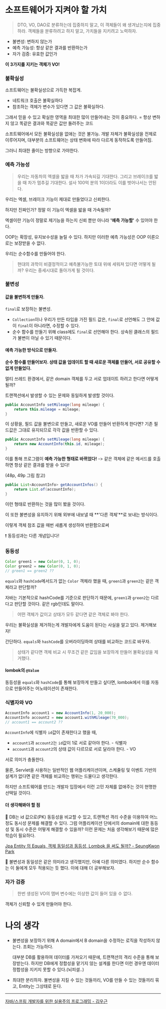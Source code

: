 # 소프트웨어가 지켜야 할 가치

> DTO, VO, DAO로 분류하는데 집중하지 말고, 이 객체들이 왜 생겨났는지에 집중하라.
> 객체들을 분류하려고 하지 말고, 가치들을 지키려고 노력하자.

- 불변성: 변하지 않는가
- 예측 가능성: 항상 같은 결과를 반환하는가
- 자가 검증: 유효한 값인가

**이 3가지를 지키는 객체가 VO!**

### 불확실성

소프트웨어는 불확실성으로 가득한 복잡계.

- 네트워크 호출은 불확실하다
- 참조하는 객체가 변수가 있다면 그 값은 불확실하다.

그래서 믿을 수 있고 확실한 영역을 최대한 많이 만들어내는 것이 중요하다.
= 항상 변하지 않고 똑같은 결과와 똑같은 값만 돌려주는 코드

소프트웨어에서 모든 불확실성을 없애는 것은 불가능.
개발 자체가 불확실성을 전제로 이루어지며, 대부분의 소프트웨어는 상태 변화에 따라 다르게 동작하도록 만들어짐.

그러니 최대한 줄이는 방향으로 가야한다.

### 예측 가능성

> 우리는 자동차의 엑셀을 밟을 때 차가 가속되길 기대한다. 그리고 브레이크를 밟을 때 차가 멈추길 기대한다.
설사 100억 분의 1이더라도 이를 벗어나서는 안된다.

우리는 엑셀, 브레이크 기능이 제대로 만들었다고 신뢰한다.

하지만 진짜인가? 정말 이 기능이 엑셀을 밟을 때 가속될까? 

엑셀이란 기능이 정말로 제기능을 하는지 신뢰 뿐만 아니라 **'예측 가능할'** 수 있어야 한다.

OOP는 확장성, 유지보수성을 늘릴 수 있다. 하지만 이러한 예측 가능성은 OOP 이론으로는 보장받을 수 없다.

우리는 순수함수를 만들어야 한다.

> 현대의 과학이 비결정적이고 예측불가능한 토대 위에 세워져 있다면 어떻게 될까? 우리는 중세시대로 돌아가게 될 것이다.

### 불변성

#### 값을 불변하게 만들자.

`final`로 보장하는 불변성.

- `Collection`이나 우리가 만든 타입을 가진 필드 값은, `final`로 선언해도 그 안에 값이 `final`이 아니라면, 수정할 수 있다.
- 순수 함수를 만들기 위해 class에도 `final`로 선언해야 한다. 상속된 클래스의 필드가 불변이 아닐 수 있기 때문이다.

#### 예측 가능한 방식으로 만들자.

**순수 함수를 만들어보자. 상태 값을 업데이트 할 때 새로운 객체를 만들어, 서로 공유할 수 없게 만들었다.**

멀티 쓰레드 환경에서, 같은 domain 객체를 두고 서로 업데이트 하려고 한다면 어떻게 될까?

트랜잭션에서 발생할 수 있는 문제와 동일하게 발생할 것이다.

```java
public AccountInfo setMileage(long mileage) {
    return this.mileage = mileage;
}
```

이 상황을, 필드 값을 불변으로 만들고, 새로운 VO를 만들어 반환하게 한다면?
기존 필드값은 그대로 유지되므로 각각 값을 반환할 수 있다.

```java
public AccountInfo setMileage(long mileage) {
    return new AccountInfo(this.id, mileage);
}
```

이를 통해 프로그램이 **예측 가능한 형태로 바뀌었다!** -> 같은 객체에 같은 메서드를 호출하면 항상 같은 결과를 받을 수 있다!

(48p, 49p 그림 참고)

```java
public List<AccountInfo> getAccountInfos() {
    return List.of(accountInfo);
}
```

이런 형태로 반환하는 것을 많이 봤을 것이다.

이 또한 불변성을 유지하기 위해 외부에 내보낼 때 **'다른 객체'**로 보내는 방식이다.

이렇게 객체 참조 값을 매번 새롭게 생성하여 반환함으로써 

❗ 동등성과는 다른 개념입니다!

### 동등성

```java
Color green1 = new Color(0, 1, 0);
Color green2 = new Color(0, 1, 0);
// green1 == green2 ??
```

`equals`와 `hashCode`메서드가 없는 `Color` 객체라 했을 때, `green1`과 `green2`는 같은 객체라고 판단할까?

자바는 기본적으로 hashCode를 기준으로 판단하기 때문에, `green1`과 `green2`는 다르다고 판단할 것이다. 같은 rgb인데도 말이다.

> 어떤 객체가 값이고 상태가 모두 같다면 같은 객체로 봐야 한다.

우리는 불확실성을 제거하는게 개발자에게 도움이 된다는 사실을 알고 있다. 제거해보자!

간단하다. `equals`와 `hashCode`를 오버라이딩하여 상태를 비교하는 코드로 바꾸자.

> 상태가 같다면 객체 비교 시 무조건 같은 값임을 보장하게 만들어 불확실성을 제거했다.

#### lombok의 `@Value`

동등성을 `equals`와 `hashCode`를 통해 보장하게 만들고 싶다면, lombok에서 이를 자동으로 만들어주는 어노테이션이 존재한다.

### 식별자와 VO

```java
AccountInfo account1 = new AccountInfo(1, 20_000);
AccountInfo account2 = new account1.withMileage(70_000);
// account1 == account2 ??
```

`AccountInfo`에 식별자 `id`값이 존재한다고 했을 때, 
- `account1`과 `account2`는 `id`값이 1로 서로 같아야 한다. - 식별자
- `account1`과 `account2`의 상태 값이 다르므로 서로 달라야 한다. - VO

서로 의미가 충돌한다.

물론, Servlet을 사용하는 일반적인 웹 어플리케이션이며, 스케쥴링 및 이벤트 기반의 설계가 없다면 같은 객체를 비교하는 행위는 드물다고 생각한다.

하지만 소프트웨어를 만드는 개발자 입장에서 이런 고민 자체를 없애주는 것이 현명한 선택일 것이다.

#### 더 생각해봐야 할 점

🤔 DB는 id 값으로(PK) 동등성을 비교할 수 있고, 트랜잭션 격리 수준을 이용하여 어느정도 동시성 문제를 해결할 수 있다. 그럼 어플리케이션 단에서의 domain에 대한 동등성 및 동시 수준은 어떻게 해결할 수 있을까? 이런 문제는 처음 생각해보기 때문에 많은 학습이 필요하다.

[Jpa Entity 의 Equals, 객체 동일성과 동등성, Lombok 을 써도 될까? - SeungKwon Park](https://blog.yevgnenll.me/posts/jpa-entity-eqauls-and-hashcode-equality)

🤔 불변성과 동일성은 같은 의미라고 생각했지만, 아예 다른 의미였다. 하지만 순수 함수는 이 둘에게 모두 적용되는 듯 했다. 이에 대해 더 공부해보자.

### 자가 검증

> 한번 생성된 VO의 맴버 변수에는 이상한 값이 들어 있을 수 없다.

객체가 신뢰할 수 있게 만들어야 한다.

# 나의 생각

- 불변성을 보장하기 위해 A domain에서 B domain을 수정하는 로직을 작성하지 않는다. 조회는 가능하다.

  대부분 DB를 활용하여 데이터를 가져오기 때문에, 트랜잭션의 격리 수준을 통해 보장받는다. 하지만 DB에게 정합성을 맡기지 않는 설계를 한다면 이런 경우엔 데이터 정합성을 지키지 못할 수 있다.(뇌피셜..)

- 최대한 분리하자. 불변성을 지킬 수 있는 것들끼리, VO를 만들 수 있는 것들끼리 묶고, Entity는 그상태로 둔다.

---

[자바/스프링 개발자를 위한 실용주의 프로그래밍 - 김우근](https://product.kyobobook.co.kr/detail/S000213447953)
